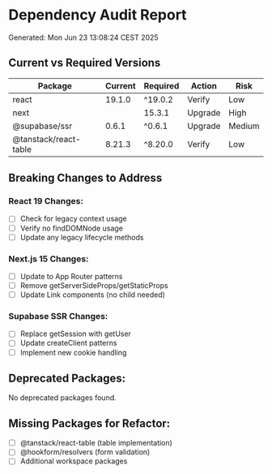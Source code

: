 # Dependency Audit Report

Generated: Mon Jun 23 13:08:24 CEST 2025

## Current vs Required Versions

| Package               | Current | Required | Action  | Risk   |
| --------------------- | ------- | -------- | ------- | ------ |
| react                 | 19.1.0  | ^19.0.2  | Verify  | Low    |
| next                  |         | 15.3.1   | Upgrade | High   |
| @supabase/ssr         | 0.6.1   | ^0.6.1   | Upgrade | Medium |
| @tanstack/react-table | 8.21.3  | ^8.20.0  | Verify  | Low    |

## Breaking Changes to Address

### React 19 Changes:

- [ ] Check for legacy context usage
- [ ] Verify no findDOMNode usage
- [ ] Update any legacy lifecycle methods

### Next.js 15 Changes:

- [ ] Update to App Router patterns
- [ ] Remove getServerSideProps/getStaticProps
- [ ] Update Link components (no <a> child needed)

### Supabase SSR Changes:

- [ ] Replace getSession with getUser
- [ ] Update createClient patterns
- [ ] Implement new cookie handling

## Deprecated Packages:

No deprecated packages found.

## Missing Packages for Refactor:

- [ ] @tanstack/react-table (table implementation)
- [ ] @hookform/resolvers (form validation)
- [ ] Additional workspace packages
